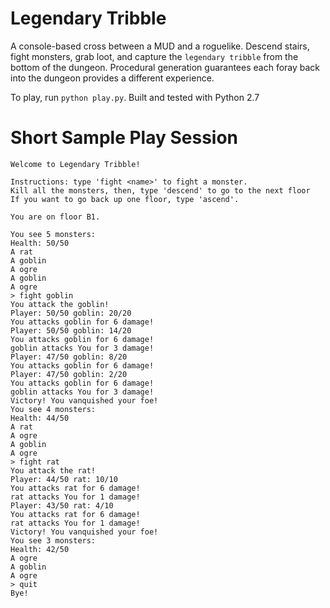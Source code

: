 # Legendary Tribble

A console-based cross between a MUD and a roguelike. Descend stairs, fight monsters, grab loot, and capture the `legendary tribble` from the bottom of the dungeon. Procedural generation guarantees each foray back into the dungeon provides a different experience.

To play, run `python play.py`. Built and tested with Python 2.7

# Short Sample Play Session

```
Welcome to Legendary Tribble!

Instructions: type 'fight <name>' to fight a monster.
Kill all the monsters, then, type 'descend' to go to the next floor
If you want to go back up one floor, type 'ascend'.

You are on floor B1.

You see 5 monsters:
Health: 50/50
A rat
A goblin
A ogre
A goblin
A ogre
> fight goblin
You attack the goblin!
Player: 50/50 goblin: 20/20
You attacks goblin for 6 damage!
Player: 50/50 goblin: 14/20
You attacks goblin for 6 damage!
goblin attacks You for 3 damage!
Player: 47/50 goblin: 8/20
You attacks goblin for 6 damage!
Player: 47/50 goblin: 2/20
You attacks goblin for 6 damage!
goblin attacks You for 3 damage!
Victory! You vanquished your foe!
You see 4 monsters:
Health: 44/50
A rat
A ogre
A goblin
A ogre
> fight rat
You attack the rat!
Player: 44/50 rat: 10/10
You attacks rat for 6 damage!
rat attacks You for 1 damage!
Player: 43/50 rat: 4/10
You attacks rat for 6 damage!
rat attacks You for 1 damage!
Victory! You vanquished your foe!
You see 3 monsters:
Health: 42/50
A ogre
A goblin
A ogre
> quit
Bye!
```